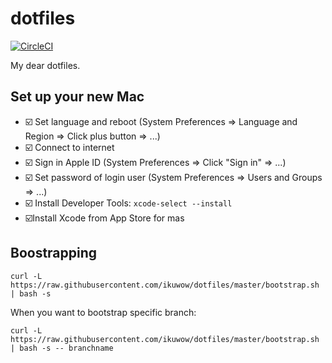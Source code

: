 # dotfiles

[![CircleCI](https://circleci.com/gh/ikuwow/dotfiles.svg?style=svg)](https://circleci.com/gh/ikuwow/dotfiles)

My dear dotfiles.

## Set up your new Mac

* ☑️ Set language and reboot (System Preferences => Language and Region => Click plus button => ...)
* ☑️ Connect to internet
* ☑️ Sign in Apple ID (System Preferences => Click "Sign in" => ...)
* ☑️ Set password of login user (System Preferences => Users and Groups => ...)
* ☑️ Install Developer Tools: `xcode-select --install`
* ☑️Install Xcode from App Store for mas

## Boostrapping

```
curl -L https://raw.githubusercontent.com/ikuwow/dotfiles/master/bootstrap.sh | bash -s
```

When you want to bootstrap specific branch:

```
curl -L https://raw.githubusercontent.com/ikuwow/dotfiles/master/bootstrap.sh | bash -s -- branchname
```
